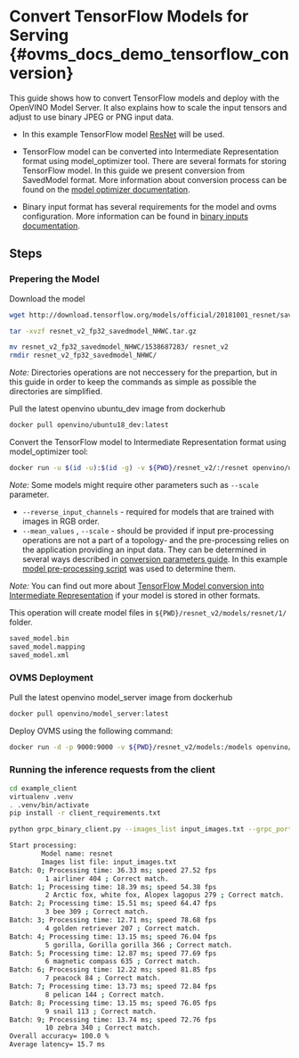 # Convert TensorFlow Models for Serving {#ovms_docs_demo_tensorflow_conversion}

This guide shows how to convert TensorFlow models and deploy with the OpenVINO Model Server. It also explains how to scale the input tensors and adjust to use binary JPEG or PNG input data.

- In this example TensorFlow model [ResNet](https://github.com/tensorflow/models/tree/v2.2.0/official/r1/resnet) will be used.

- TensorFlow model can be converted into Intermediate Representation format using model_optimizer tool. There are several formats for storing TensorFlow model. In this guide we present conversion from SavedModel format. More information about conversion process can be found on the [model optimizer documentation](https://docs.openvinotoolkit.org/latest/openvino_docs_MO_DG_prepare_model_convert_model_Convert_Model_From_TensorFlow.html#savedmodel_format).

- Binary input format has several requirements for the model and ovms configuration. More information can be found in [binary inputs documentation](binary_input.md).
## Steps

### Prepering the Model

Download the model
```Bash
wget http://download.tensorflow.org/models/official/20181001_resnet/savedmodels/resnet_v2_fp32_savedmodel_NHWC.tar.gz

tar -xvzf resnet_v2_fp32_savedmodel_NHWC.tar.gz 

mv resnet_v2_fp32_savedmodel_NHWC/1538687283/ resnet_v2
rmdir resnet_v2_fp32_savedmodel_NHWC/
```
*Note:* Directories operations are not neccessery for the prepartion, but in this guide in order to keep the commands as simple as possible the directories are simplified.

Pull the latest openvino ubuntu_dev image from dockerhub
```Bash
docker pull openvino/ubuntu18_dev:latest
```

Convert the TensorFlow model to Intermediate Representation format using model_optimizer tool:
```Bash
docker run -u $(id -u):$(id -g) -v ${PWD}/resnet_v2/:/resnet openvino/ubuntu18_dev:latest deployment_tools/model_optimizer/mo.py --saved_model_dir /resnet/ --output_dir /resnet/models/resnet/1/ --input_shape=[1,224,224,3] --mean_values=[123.68,116.78,103.94] --reverse_input_channels
```

*Note:* Some models might require other parameters such as `--scale` parameter.
- `--reverse_input_channels` - required for models that are trained with images in RGB order.
- `--mean_values` , `--scale` - should be provided if input pre-processing operations are not a part of a topology- and the pre-processing relies on the application providing an input data. They can be determined in several ways described in [conversion parameters guide](https://docs.openvinotoolkit.org/latest/openvino_docs_MO_DG_prepare_model_convert_model_Converting_Model_General.html). In this example [model pre-processing script](https://github.com/tensorflow/models/blob/v2.2.0/official/r1/resnet/imagenet_preprocessing.py) was used to determine them.


*Note:* You can find out more about [TensorFlow Model conversion into Intermediate Representation](https://docs.openvinotoolkit.org/latest/openvino_docs_MO_DG_prepare_model_convert_model_Convert_Model_From_TensorFlow.html) if your model is stored in other formats.

This operation will create model files in `${PWD}/resnet_v2/models/resnet/1/` folder.
```Bash
saved_model.bin
saved_model.mapping
saved_model.xml
```

### OVMS Deployment
Pull the latest openvino model_server image from dockerhub
```Bash
docker pull openvino/model_server:latest
```

Deploy OVMS using the following command:
```Bash
docker run -d -p 9000:9000 -v ${PWD}/resnet_v2/models:/models openvino/model_server:latest --model_path /models/resnet --model_name resnet --port 9000 --layout NHWC
```

### Running the inference requests from the client

```Bash
cd example_client
virtualenv .venv
. .venv/bin/activate
pip install -r client_requirements.txt

python grpc_binary_client.py --images_list input_images.txt --grpc_port 9000 --input_name input_tensor --output_name  softmax_tensor --model_name resnet
```

```Bash
Start processing:
        Model name: resnet
        Images list file: input_images.txt
Batch: 0; Processing time: 36.33 ms; speed 27.52 fps
         1 airliner 404 ; Correct match.
Batch: 1; Processing time: 18.39 ms; speed 54.38 fps
         2 Arctic fox, white fox, Alopex lagopus 279 ; Correct match.
Batch: 2; Processing time: 15.51 ms; speed 64.47 fps
         3 bee 309 ; Correct match.
Batch: 3; Processing time: 12.71 ms; speed 78.68 fps
         4 golden retriever 207 ; Correct match.
Batch: 4; Processing time: 13.15 ms; speed 76.04 fps
         5 gorilla, Gorilla gorilla 366 ; Correct match.
Batch: 5; Processing time: 12.87 ms; speed 77.69 fps
         6 magnetic compass 635 ; Correct match.
Batch: 6; Processing time: 12.22 ms; speed 81.85 fps
         7 peacock 84 ; Correct match.
Batch: 7; Processing time: 13.73 ms; speed 72.84 fps
         8 pelican 144 ; Correct match.
Batch: 8; Processing time: 13.15 ms; speed 76.05 fps
         9 snail 113 ; Correct match.
Batch: 9; Processing time: 13.74 ms; speed 72.76 fps
         10 zebra 340 ; Correct match.
Overall accuracy= 100.0 %
Average latency= 15.7 ms
```